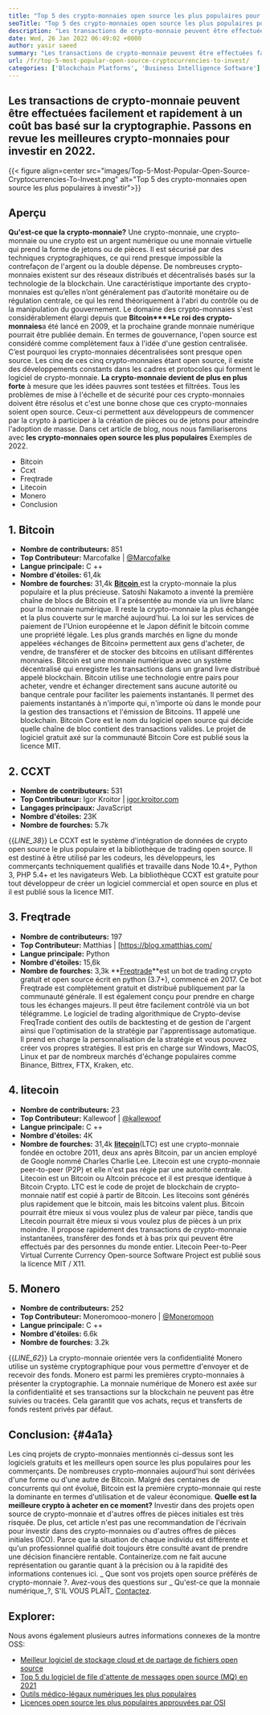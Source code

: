 ```yaml
---
title: "Top 5 des crypto-monnaies open source les plus populaires pour investir 2022" 
seoTitle: "Top 5 des crypto-monnaies open source les plus populaires pour investir 2022" 
description: "Les transactions de crypto-monnaie peuvent être effectuées facilement et rapidement à un coût bas basé sur la cryptographie. Passons en revue les meilleures crypto-monnaies pour investir en 2022." 
date: Wed, 26 Jan 2022 06:49:02 +0000
author: yasir saeed
summary: "Les transactions de crypto-monnaie peuvent être effectuées facilement et rapidement à un coût bas basé sur la cryptographie. Passons en revue les meilleures crypto-monnaies pour investir en 2022." 
url: /fr/top-5-most-popular-open-source-cryptocurrencies-to-invest/
categories: ['Blockchain Platforms', 'Business Intelligence Software']
---
```


## Les transactions de crypto-monnaie peuvent être effectuées facilement et rapidement à un coût bas basé sur la cryptographie. Passons en revue les meilleures crypto-monnaies pour investir en 2022.

{{< figure align=center src="images/Top-5-Most-Popular-Open-Source-Cryptocurrencies-To-Invest.png" alt="Top 5 des crypto-monnaies open source les plus populaires à investir">}}


## **Aperçu** 
**Qu'est-ce que la crypto-monnaie?** Une crypto-monnaie, une crypto-monnaie ou une crypto est un argent numérique ou une monnaie virtuelle qui prend la forme de jetons ou de pièces. Il est sécurisé par des techniques cryptographiques, ce qui rend presque impossible la contrefaçon de l'argent ou la double dépense. De nombreuses crypto-monnaies existent sur des réseaux distribués et décentralisés basés sur la technologie de la blockchain. Une caractéristique importante des crypto-monnaies est qu’elles n’ont généralement pas d’autorité monétaire ou de régulation centrale, ce qui les rend théoriquement à l'abri du contrôle ou de la manipulation du gouvernement.
Le domaine des crypto-monnaies s'est considérablement élargi depuis que **Bitcoin****Le roi des crypto-monnaies**a été lancé en 2009, et la prochaine grande monnaie numérique pourrait être publiée demain. En termes de gouvernance, l'open source est considéré comme complètement faux à l'idée d'une gestion centralisée. C’est pourquoi les crypto-monnaies décentralisées sont presque open source.
Les cinq de ces cinq crypto-monnaies étant open source, il existe des développements constants dans les cadres et protocoles qui forment le logiciel de crypto-monnaie. **La crypto-monnaie devient de plus en plus forte** à mesure que les idées pauvres sont testées et filtrées. Tous les problèmes de mise à l'échelle et de sécurité pour ces crypto-monnaies doivent être résolus et c'est une bonne chose que ces crypto-monnaies soient open source. Ceux-ci permettent aux développeurs de commencer par la crypto à participer à la création de pièces ou de jetons pour atteindre l'adoption de masse.
Dans cet article de blog, nous nous familiariserons avec **les crypto-monnaies open source les plus populaires** Exemples de 2022.
  * Bitcoin
  * Ccxt
  * Freqtrade
  * Litecoin
  * Monero
  * Conclusion

## 1. Bitcoin
  * **Nombre de contributeurs:**  851
  * **Top Contributeur:**  Marcofalke | [@Marcofalke][1]
  * **Langue principale:**  C ++
  * **Nombre d'étoiles:**  61,4k
  * **Nombre de fourches:**  31,4k
[ **Bitcoin** ][2] est la crypto-monnaie la plus populaire et la plus précieuse. Satoshi Nakamoto a inventé la première chaîne de blocs de Bitcoin et l'a présentée au monde via un livre blanc pour la monnaie numérique. Il reste la crypto-monnaie la plus échangée et la plus couverte sur le marché aujourd'hui. La loi sur les services de paiement de l'Union européenne et le Japon définit le bitcoin comme une propriété légale. Les plus grands marchés en ligne du monde appelées «échanges de Bitcoin» permettent aux gens d'acheter, de vendre, de transférer et de stocker des bitcoins en utilisant différentes monnaies.
Bitcoin est une monnaie numérique avec un système décentralisé qui enregistre les transactions dans un grand livre distribué appelé blockchain. Bitcoin utilise une technologie entre pairs pour acheter, vendre et échanger directement sans aucune autorité ou banque centrale pour faciliter les paiements instantanés. Il permet des paiements instantanés à n'importe qui, n'importe où dans le monde pour la gestion des transactions et l'émission de Bitcoins.
11 appelé une blockchain. Bitcoin Core est le nom du logiciel open source qui décide quelle chaîne de bloc contient des transactions valides. Le projet de logiciel gratuit axé sur la communauté Bitcoin Core est publié sous la licence MIT.

## 2. CCXT
  * **Nombre de contributeurs:**  531
  * **Top Contributeur:**  Igor Kroitor | [igor.kroitor.com][3]
  * **Langages principaux:**  JavaScript
  * **Nombre d'étoiles:**  23K
  * **Nombre de fourches:**  5.7k

{{_LINE_38_}}
Le CCXT est le système d'intégration de données de crypto open source le plus populaire et la bibliothèque de trading open source. Il est destiné à être utilisé par les codeurs, les développeurs, les commerçants techniquement qualifiés et travaille dans Node 10.4+, Python 3, PHP 5.4+ et les navigateurs Web. La bibliothèque CCXT est gratuite pour tout développeur de créer un logiciel commercial et open source en plus et il est publié sous la licence MIT.

## 3. Freqtrade
  * **Nombre de contributeurs:**  197
  * **Top Contributeur:**  Matthias | [https://blog.xmatthias.com/
  * **Langue principale:**  Python
  * **Nombre d'étoiles:**  15,6k
  * **Nombre de fourches:**  3,3k
**[Freqtrade][6]**est un bot de trading crypto gratuit et open source écrit en python (3.7+), commencé en 2017. Ce bot Freqtrade est complètement gratuit et distribué publiquement par la communauté générale. Il est également conçu pour prendre en charge tous les échanges majeurs. Il peut être facilement contrôlé via un bot télégramme.
Le logiciel de trading algorithmique de Crypto-devise FreqTrade contient des outils de backtesting et de gestion de l'argent ainsi que l'optimisation de la stratégie par l'apprentissage automatique. Il prend en charge la personnalisation de la stratégie et vous pouvez créer vos propres stratégies. Il est pris en charge sur Windows, MacOS, Linux et par de nombreux marchés d'échange populaires comme Binance, Bittrex, FTX, Kraken, etc.

## 4. litecoin
  * **Nombre de contributeurs:**  23
  * **Top Contributeur:**  Kallewoof | [@kallewoof][7]
  * **Langue principale:**  C ++
  * **Nombre d'étoiles:**  4K
  * **Nombre de fourches:**  31,4k
**[litecoin][8]**(LTC) est une crypto-monnaie fondée en octobre 2011, deux ans après Bitcoin, par un ancien employé de Google nommé Charles Charlie Lee. Litecoin est une crypto-monnaie peer-to-peer (P2P) et elle n'est pas régie par une autorité centrale. Litecoin est un Bitcoin ou Altcoin précoce et il est presque identique à Bitcoin Crypto. LTC est le code de projet de blockchain de crypto-monnaie natif est copié à partir de Bitcoin.
Les litecoins sont générés plus rapidement que le bitcoin, mais les bitcoins valent plus. Bitcoin pourrait être mieux si vous voulez plus de valeur par pièce, tandis que Litecoin pourrait être mieux si vous voulez plus de pièces à un prix moindre. Il propose rapidement des transactions de crypto-monnaie instantanées, transférer des fonds et à bas prix qui peuvent être effectués par des personnes du monde entier. Litecoin Peer-to-Peer Virtual Currente Currency Open-source Software Project est publié sous la licence MIT / X11.

## 5. Monero
  * **Nombre de contributeurs:**  252
  * **Top Contributeur:**  Moneromooo-monero | [@Moneromoon][9]
  * **Langue principale:**  C ++
  * **Nombre d'étoiles:**  6.6k
  * **Nombre de fourches:**  3.2k

{{_LINE_62_}}
La crypto-monnaie orientée vers la confidentialité Monero utilise un système cryptographique pour vous permettre d'envoyer et de recevoir des fonds. Monero est parmi les premières crypto-monnaies à présenter la cryptographie. La monnaie numérique de Monero est axée sur la confidentialité et ses transactions sur la blockchain ne peuvent pas être suivies ou tracées. Cela garantit que vos achats, reçus et transferts de fonds restent privés par défaut.

## **Conclusion:**  {#4a1a}

Les cinq projets de crypto-monnaies mentionnés ci-dessus sont les logiciels gratuits et les meilleurs open source les plus populaires pour les commerçants. De nombreuses crypto-monnaies aujourd'hui sont dérivées d'une forme ou d'une autre de Bitcoin. Malgré des centaines de concurrents qui ont évolué, Bitcoin est la première crypto-monnaie qui reste la dominante en termes d'utilisation et de valeur économique.
**Quelle est la meilleure crypto à acheter en ce moment?** Investir dans des projets open source de crypto-monnaie et d'autres offres de pièces initiales est très risquée. De plus, cet article n'est pas une recommandation de l'écrivain pour investir dans des crypto-monnaies ou d'autres offres de pièces initiales (ICO). Parce que la situation de chaque individu est différente et qu'un professionnel qualifié doit toujours être consulté avant de prendre une décision financière rentable. Containerize.com ne fait aucune représentation ou garantie quant à la précision ou à la rapidité des informations contenues ici.
_ Que sont vos projets open source préférés de crypto-monnaie ?. Avez-vous des questions sur _ Qu'est-ce que la monnaie numérique_?, S'IL VOUS PLAÎT_ [Contactez][11].

## Explorer:
Nous avons également plusieurs autres informations connexes de la montre OSS:
  * [Meilleur logiciel de stockage cloud et de partage de fichiers open source][12]
  * [Top 5 du logiciel de file d'attente de messages open source (MQ) en 2021][13]
  * [Outils médico-légaux numériques les plus populaires][14]
  * [Licences open source les plus populaires approuvées par OSI][15]



[1]: https://twitter.com/spyced?lang=en
[2]: https://github.com/bitcoin/bitcoin
[3]: http://igor.kroitor.com/
[4]: https://github.com/ccxt/ccxt
[5]: https://twitter.com/liggitt?lang=en
[6]: https://github.com/freqtrade/freqtrade
[7]: https://twitter.com/brian_coca?lang=en
[8]: https://github.com/litecoin-project/litecoin
[9]: https://twitter.com/timograham?lang=en
[10]: https://github.com/monero-project/monero
[11]: mailto:yasir.saeed@aspose.com
[12]: https://products.containerize.com/backup-and-sync/
[13]: https://blog.containerize.com/message-queue-software/top-5-open-source-message-queue-software-in-2021/
[14]: https://blog.containerize.com/digital-forensic-tools/top-5-open-source-digital-forensic-tools-in-2021/
[15]: https://blog.containerize.com/licenses-standards/top-5-most-popular-osi-approved-open-source-licenses-of-2021/

